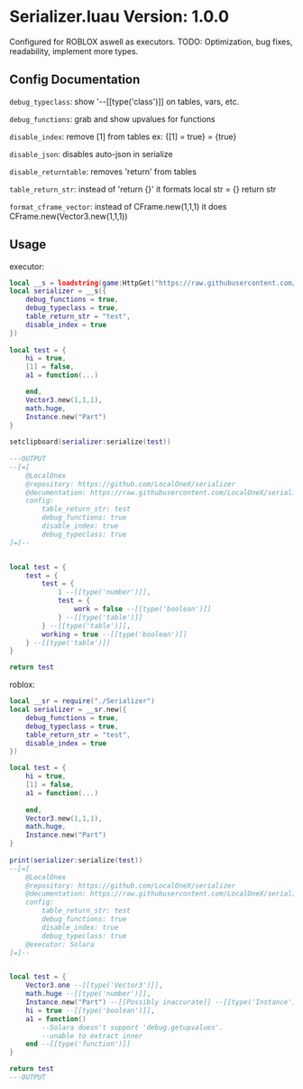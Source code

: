 # Serializer.luau Version: 1.0.0
Configured for ROBLOX aswell as executors.
TODO: Optimization, bug fixes, readability, implement more types.
## Config Documentation
`debug_typeclass`: show '--[[type('class')]] on tables, vars, etc.

`debug_functions`: grab and show upvalues for functions

`disable_index`: remove [1] from tables ex: {[1] = true} = {true}

`disable_json`: disables auto-json in serialize

`disable_returntable`: removes 'return' from tables

`table_return_str`: instead of 'return {}' it formats  local str = {} return str

`format_cframe_vector`: instead of CFrame.new(1,1,1) it does CFrame.new(Vector3.new(1,1,1))

## Usage
executor:
```lua
local __s = loadstring(game:HttpGet("https://raw.githubusercontent.com/LocalOneX/serializer/refs/heads/main/init.lua"))() 
local serializer = __s({
	debug_functions = true,
	debug_typeclass = true, 
	table_return_str = "test", 
	disable_index = true
})
 
local test = {
	hi = true,
	[1] = false,
	a1 = function(...)

	end,
	Vector3.new(1,1,1),
	math.huge,
	Instance.new("Part")
}
   
setclipboard(serializer:serialize(test))
 
---OUTPUT
--[=[
    @LocalOnex
    @repository: https://github.com/LocalOneX/serializer
    @decumentation: https://raw.githubusercontent.com/LocalOneX/serializer/refs/heads/main/README.md
    config:
        table_return_str: test
        debug_functions: true
        disable_index: true
        debug_typeclass: true
]=]--


local test = {
    test = {
        test = {
            1 --[[type('number')]],
            test = {
                work = false --[[type('boolean')]]
            } --[[type('table')]]
        } --[[type('table')]],
        working = true --[[type('boolean')]]
    } --[[type('table')]]
}

return test 
```

roblox:
```lua
local __sr = require("./Serializer")
local serializer = __sr.new({
	debug_functions = true,
	debug_typeclass = true, 
	table_return_str = "test", 
	disable_index = true
})

local test = {
	hi = true,
	[1] = false,
	a1 = function(...)
		
	end,
	Vector3.new(1,1,1),
	math.huge,
	Instance.new("Part")
}
 
print(serializer:serialize(test))
--[=[
    @LocalOnex
    @repository: https://github.com/LocalOneX/serializer
    @decumentation: https://raw.githubusercontent.com/LocalOneX/serializer/refs/heads/main/README.md
    config:
        table_return_str: test
        debug_functions: true
        disable_index: true
        debug_typeclass: true
    @executor: Solara
]=]--


local test = {
    Vector3.one --[[type('Vector3')]],
    math.huge --[[type('number')]],
    Instance.new("Part") --[[Possibly inaccurate]] --[[type('Instance')]],
    hi = true --[[type('boolean')]],
    a1 = function()
        --Solara doesn't support 'debug.getupvalues'.
        --unable to extract inner
    end --[[type('function')]]
}

return test
---OUTPUT

```
